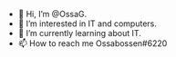 - 👋 Hi, I’m @OssaG.
- 👀 I’m interested in IT and computers.
- 🌱 I’m currently learning about IT.
- 📫 How to reach me Ossabossen#6220
